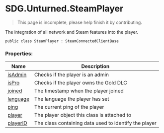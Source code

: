 # SDG.Unturned.SteamPlayer

> This page is incomplete, please help finish it by contributing.

The integration of all network and Steam features into the player.

```
public class SteamPlayer : SteamConnectedClientBase
```

### Properties:

Name | Description
------------ | -------------
[isAdmin](scripting/sdg/unturned/steamplayer/isadmin) | Checks if the player is an admin
[isPro](scripting/sdg/unturned/steamplayer/ispro) | Checks if the player owns the Gold DLC
[joined](scripting/sdg/unturned/steamplayer/joined) | The timestamp when the player joined
[language](scripting/sdg/unturned/steamplayer/language) | The language the player has set
[ping](scripting/sdg/unturned/steamplayer/ping) | The current ping of the player
[player](scripting/sdg/unturned/steamplayer/player) | The player object this class is attached to
[playerID](scripting/sdg/unturned/steamplayer/playerid) | The class containing data used to identify the player
